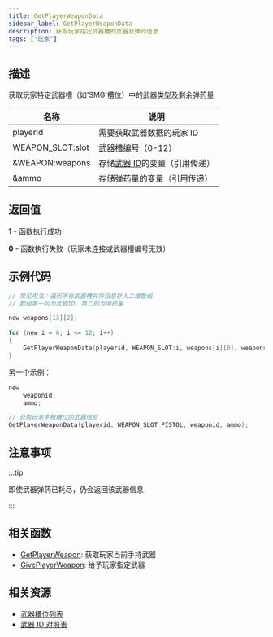 ```yaml
---
title: GetPlayerWeaponData
sidebar_label: GetPlayerWeaponData
description: 获取玩家指定武器槽的武器及弹药信息
tags: ["玩家"]
---
```


## 描述

获取玩家特定武器槽（如'SMG'槽位）中的武器类型及剩余弹药量

| 名称             | 说明                                                    |
| ---------------- | ------------------------------------------------------- |
| playerid         | 需要获取武器数据的玩家 ID                               |
| WEAPON_SLOT:slot | [武器槽编号](../resources/weaponslots)（0-12）          |
| &WEAPON:weapons  | 存储[武器 ID](../resources/weaponids)的变量（引用传递） |
| &ammo            | 存储弹药量的变量（引用传递）                            |

## 返回值

**1** - 函数执行成功

**0** - 函数执行失败（玩家未连接或武器槽编号无效）

## 示例代码

```c
// 常见用法：遍历所有武器槽并将信息存入二维数组
// 数组第一列为武器ID，第二列为弹药量

new weapons[13][2];

for (new i = 0; i <= 12; i++)
{
    GetPlayerWeaponData(playerid, WEAPON_SLOT:i, weapons[i][0], weapons[i][1]);
}
```

另一个示例：

```c
new
    weaponid,
    ammo;

// 获取玩家手枪槽位的武器信息
GetPlayerWeaponData(playerid, WEAPON_SLOT_PISTOL, weaponid, ammo);
```

## 注意事项

:::tip

即使武器弹药已耗尽，仍会返回该武器信息

:::

## 相关函数

- [GetPlayerWeapon](GetPlayerWeapon): 获取玩家当前手持武器
- [GivePlayerWeapon](GivePlayerWeapon): 给予玩家指定武器

## 相关资源

- [武器槽位列表](../resources/weaponslots)
- [武器 ID 对照表](../resources/weaponids)
